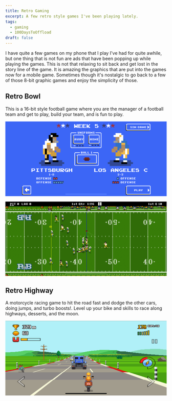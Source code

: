 ```yaml
---
title: Retro Gaming
excerpt: A few retro style games I've been playing lately.
tags: 
  - gaming
  - 100DaysToOffload
draft: false
---
```


I have quite a few games on my phone that I play I've had for quite awhile, but one thing that is not fun are ads that have been popping up while playing the games. This is not that relaxing to sit back and get lost in the story line of the game. It is amazing the graphics that are put into the games now for a mobile game. Sometimes though it's nostalgic to go back to a few of those 8-bit graphic games and enjoy the simplicity of those.

## Retro Bowl

This is a 16-bit style football game where you are the manager of a football team and get to play, build your team, and is fun to play.

![Retro Bowl](/static/images/posts/retro/IMG_3980.png)

![Retro Bowl](/static/images/posts/retro/IMG_3981.png)

## Retro Highway

A motorcycle racing game to hit the road fast and dodge the other cars, doing jumps, and turbo boosts!. Level up your bike and skills to race along highways, desserts, and the moon.

![Retro Highway](/static/images/posts/retro/IMG_3979.png)